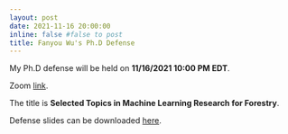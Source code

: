 ```yaml
---
layout: post
date: 2021-11-16 20:00:00
inline: false #false to post
title: Fanyou Wu's Ph.D Defense
---
```


My Ph.D defense will be held on __11/16/2021 10:00 PM EDT__. 

Zoom [link]( https://purdue-edu.zoom.us/j/93203040490).


The title is __Selected Topics in Machine Learning Research for Forestry__.

Defense slides can be downloaded [here](assets/pdf/defense.pdf). 


